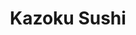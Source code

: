 ---
layout: place
title: "Kazoku Sushi"
permalink: /colorado/lakewood/kazoku-sushi.html
stateAbbr: CO
stateName: Colorado
cityName: Lakewood
seo:
  name: "Kazoku Sushi"
  type: Restaurant
  links: https://www.kazokusushiorder.com/
description: "Kazoku Sushi serves delicious sushi in Lakewood, Colorado. Try fresh Japanese dishes for a great dining experience. "
place_id: ChIJH1bAY6KGa4cRoek_gcuo2cY
photos:
  - name: >-
      places/ChIJH1bAY6KGa4cRoek_gcuo2cY/photos/AeeoHcIrdgOLtcF22Rhm38tMkuoccithbE1NUugsD0xvDXN2GNkKygqzf6BYngnzsQXlafGZ6d9GGqIOXdkhTAhThiqS3T5K_QTW73VMogwHZh6mh2g_afLNA3AP3bbitRtXO4BmwXTrr0UkzM2DIpbUKFYp40kmPk8mpjI5lzLl9WMi0pEUKBREq-7z5NQbqwllkGI-5YyHuXdvfzmnZpaH6UM1HxlkSC6Bk-NDJuMpMhzLS75KjaunncNj6OrIx_ZJvZ5HKUclJV8izVlklqG3Jcr_Ierv68WZH_VAU2m0BrWxhRavpZ2mRSdItZyV5kpPve7DryxoXHR3QwGUsmp0fAVu6BMpRMKumk2f77FzgVnrMMSJ1t6DaISaZjHQgu37iJylrFyAjGrQxHuWabgcKaatx7z_PUG0yv5wgw8jphWDdUyu
    widthPx: 3096
    heightPx: 1742
    authorAttributions:
      - displayName: Gregory Ramsey
        uri: https://maps.google.com/maps/contrib/116406764085627518584
        photoUri: >-
          https://lh3.googleusercontent.com/a-/ALV-UjUwssdIyOEfVHar8oq8uNug2CAGr0VoDEiMIylqXtdp9d9E9bE=s100-p-k-no-mo
    flagContentUri: >-
      https://www.google.com/local/imagery/report/?cb_client=maps_api_places.places_api&image_key=!1e10!2sCIHM0ogKEICAgICuwL6ZnAE&hl=en-US
    googleMapsUri: >-
      https://www.google.com/maps/place//data=!3m4!1e2!3m2!1sCIHM0ogKEICAgICuwL6ZnAE!2e10!4m2!3m1!1s0x876b86a263c0561f:0xc6d9a8cb813fe9a1
  - name: >-
      places/ChIJH1bAY6KGa4cRoek_gcuo2cY/photos/AeeoHcIgTEhua13RftzR9MhCnOVM36enxXtphvBslk9SuvL2nAkjwPsr4rAgDKloyrGUkctCzWReu-Ctbq9Remqd3JJNgAbTGP07ws6wByfCzy3HJ6oMYdAoNAJqVVPCujASOU8E7aM-_oDI2NtkkTW4iFSWmw3tNiwfdCEka2UjMBTZ6uySNH-eW779a2pDqdUvQIf0WBOJbBdxuIihwqX0DPi09lvuHeFuKfGjeKyPpJr21K6N2oVtqlgcRM3OVN7pfJ8kOXUQiRRYBkET57k1RyEHNRoyconRigA_GKYe9dp_8O-dMFmAr6m6mwq9OC7KrAmmlQ1R2CGEYbBE_JN5uDY5h3utRhuenmRJKCHo-vz-LEoPCmYz31yJcOmT9VVfKDaoLyawd48q7Bnbeu41yrMpe3j8QPmSG_XtjdXV8XEIN3YA
    widthPx: 4800
    heightPx: 3600
    authorAttributions:
      - displayName: James Graham
        uri: https://maps.google.com/maps/contrib/108960506473475735450
        photoUri: >-
          https://lh3.googleusercontent.com/a-/ALV-UjXchHdRfZnLNar1cVwxB3TzqUbULRK8KCCP_NDJqI-Fr1nNK_hy=s100-p-k-no-mo
    flagContentUri: >-
      https://www.google.com/local/imagery/report/?cb_client=maps_api_places.places_api&image_key=!1e10!2sCIHM0ogKEICAgIC2lenywgE&hl=en-US
    googleMapsUri: >-
      https://www.google.com/maps/place//data=!3m4!1e2!3m2!1sCIHM0ogKEICAgIC2lenywgE!2e10!4m2!3m1!1s0x876b86a263c0561f:0xc6d9a8cb813fe9a1
  - name: >-
      places/ChIJH1bAY6KGa4cRoek_gcuo2cY/photos/AeeoHcJGYbrx165X2JveE8qp_VlmL7XSMfycYVPyvLYJGn1mJGcLavvZmXuGRVDs-ifAMlz9LJ5Y78Fwbm9fEAkydH4LJSAk5AvYZUkk9lGQZECidBO9FtcxyzRdB3_7fZcJA2RiCAkCMjb8B6oyMYBjcZWknuBtkuhgYfGxVNJNAtZLiF7t-Q1nIWBxpGdf7ViNe_udA30GZ0IedCE8ApGKM-rNdNOWOYDfb__5jlKjlobpJlZMmwU9a-UjkmOEp7xpkDHUmJr9mKtPoASK_m_-JhjhWLnJtuq2Nxgu5vpKP_1aLdmWeyJtD5_j3WJdez000F05BwBgqyL3cZvlaealKMwtSTQMFnFHfRENh3c7M4mnyQHJG6dLW3NmfXDDmCXIYJwlbCNSx9i4xYB1fWcUtD-bLPefGQz-56ZQgSynJdSzyuY
    widthPx: 3600
    heightPx: 4800
    authorAttributions:
      - displayName: Victoria Chebotaeva
        uri: https://maps.google.com/maps/contrib/102254726133506015388
        photoUri: >-
          https://lh3.googleusercontent.com/a/ACg8ocJgtbVciQ-kunM4iQEaRBO4yKXze_wfGPhuPep76GcweTy43A=s100-p-k-no-mo
    flagContentUri: >-
      https://www.google.com/local/imagery/report/?cb_client=maps_api_places.places_api&image_key=!1e10!2sCIHM0ogKEICAgMDg5fzOtQE&hl=en-US
    googleMapsUri: >-
      https://www.google.com/maps/place//data=!3m4!1e2!3m2!1sCIHM0ogKEICAgMDg5fzOtQE!2e10!4m2!3m1!1s0x876b86a263c0561f:0xc6d9a8cb813fe9a1
  - name: >-
      places/ChIJH1bAY6KGa4cRoek_gcuo2cY/photos/AeeoHcLSZ7QNXJZyAkH1V5dSjWv1ny28RC13w1h_FhrQd1Yn0rNSNSem0Lyy2o9eDy5uLvojnpZwEDC4tQjPKeVaZKtjMaDd2b8P_mydLeGdUQsV5xFVIAAeiOB-qQdWSlsr9K3MP4NAwWv2MeIUH_nKTQBqR3YLKIG-d61Kmx1ITlBj2pxERtWjcV-eE3P-B9XRp2v7smLy2W3G4bUU_6iJfFKyrfGU9JETBBLLTBQ-esIYU7maQJkaxhLkbcj7EyZVb_5XgVKZQdvT5ic83UTphLHfGnevzkSZAm_YmlpxCepQQwsl_cjmwHPvYngJFTb0KJkYJIKmgL7YjiDOHcZ-xiGQ06RMHqEXyp9syf-bhPvARBcCSWcftxuSRZfK-z6gX915pHmIZsd2T6u-QeO4G1VdBZyVHfTuPBCdAXO0iZLt2g
    widthPx: 3000
    heightPx: 4000
    authorAttributions:
      - displayName: Amelia Warriner
        uri: https://maps.google.com/maps/contrib/112193877407730943667
        photoUri: >-
          https://lh3.googleusercontent.com/a-/ALV-UjVTc7rzj5L2apr-9khiS1yFYutdkEpnpfYv8VWL_60_rRlDBk_nWQ=s100-p-k-no-mo
    flagContentUri: >-
      https://www.google.com/local/imagery/report/?cb_client=maps_api_places.places_api&image_key=!1e10!2sCIHM0ogKEICAgMDg8N62EQ&hl=en-US
    googleMapsUri: >-
      https://www.google.com/maps/place//data=!3m4!1e2!3m2!1sCIHM0ogKEICAgMDg8N62EQ!2e10!4m2!3m1!1s0x876b86a263c0561f:0xc6d9a8cb813fe9a1
  - name: >-
      places/ChIJH1bAY6KGa4cRoek_gcuo2cY/photos/AeeoHcI65hYfUiwEU_2sePBcKtuckl5lGQRKRLGPvOFvOvyVkzvK4bYfaxGPZkDHjOT09i1DhqylVeXpJ9ud7S9eSvFPpu5Aao8YyHx_U866gOC890GdGPoDgwFqjYfASdmFzSiMguUlRl-UquYnn11FDSV_e2HPXijiHFrp5QheE_acGl1MQjvVwmYfjJPDaDbXiASpTy2kNAam7WlBLz0S9qtKS4WJv3SsbburJjhxmWo7djeoPr4-3S6GJQXwDpnFiyd-vZG6m65M2ENeCmKDLhv7IDInXl4XqQoe7OaWaufYQu0xSOlJW9UPATjdPuWIup72-q2BVArGIXY4KiuxWJacL9HpQ__C6g6vN5HB0g2iDXej_q5NLXBNS6u66RXkr4u1L_urpN5OgptS2v04npP1BPYyG21nueg_EwyewpnvO_IC
    widthPx: 3072
    heightPx: 4080
    authorAttributions:
      - displayName: River Farley
        uri: https://maps.google.com/maps/contrib/111051980317930847429
        photoUri: >-
          https://lh3.googleusercontent.com/a-/ALV-UjVDutVCTwNuMb3ufDqCvBAJ4MxNQKHKsch91Vtq8DX1IwMbk7q08g=s100-p-k-no-mo
    flagContentUri: >-
      https://www.google.com/local/imagery/report/?cb_client=maps_api_places.places_api&image_key=!1e10!2sCIHM0ogKEICAgMCI-IP30AE&hl=en-US
    googleMapsUri: >-
      https://www.google.com/maps/place//data=!3m4!1e2!3m2!1sCIHM0ogKEICAgMCI-IP30AE!2e10!4m2!3m1!1s0x876b86a263c0561f:0xc6d9a8cb813fe9a1
  - name: >-
      places/ChIJH1bAY6KGa4cRoek_gcuo2cY/photos/AeeoHcJD8tQZFuhwx0LJ38Lm0rDJIV7GIKoeOlQ3mFw42Jn6vds04IH9vC-kOOvRmaKLnSMYOpgm1apmKOfZRa7BiZrnaEp76yjGEMt2afGHeVExj5z1lKwLmW75MAIsgtzUqNmJuAqAlfdbbHB1N9-Vv2wDkHBaS_un_QAiILT5f5p72WdhjIQalVUP-MbY075eY19KSYhJLwt9ICT7gVVh-GmscUc5kkjIN_yEY884f1q7mEz-h4ydvZvb2X-bUEOU8hJgQ7gIVUQnP5TFJRadiWpx3iho5zDJCcrBOlTw4_2ml63oQGvtaKbh6hiyYE9WYbujqSGy_2h9JXVqT8fhmWOlSZhfdwjhE5cjsp69dMdXormGOOwScnZ4gP8e3EdErR1XOFHpCVHWjJxeQ9JJSSZ328KsZdlx6hQxmVgijFQmCQ
    widthPx: 3000
    heightPx: 4000
    authorAttributions:
      - displayName: Paola Anzures
        uri: https://maps.google.com/maps/contrib/101784579005330313914
        photoUri: >-
          https://lh3.googleusercontent.com/a-/ALV-UjXiSfRDOQA_rsy1ehg5Gk3-_onyqV2UGpDnJDloIbnDb5aOOwiETA=s100-p-k-no-mo
    flagContentUri: >-
      https://www.google.com/local/imagery/report/?cb_client=maps_api_places.places_api&image_key=!1e10!2sCIHM0ogKEICAgICX4aPjXg&hl=en-US
    googleMapsUri: >-
      https://www.google.com/maps/place//data=!3m4!1e2!3m2!1sCIHM0ogKEICAgICX4aPjXg!2e10!4m2!3m1!1s0x876b86a263c0561f:0xc6d9a8cb813fe9a1
  - name: >-
      places/ChIJH1bAY6KGa4cRoek_gcuo2cY/photos/AeeoHcKyG2JQlnrSTSOT66yEzdnVORmMpLIE7skTpChmWRDhtqQLhS1FH6CXpqWS4dJ2-ptpAsdP6H-_al8rIAB9ktN96h9mNZDwnMGHRWRT50wv1WMDnwcCNjxXsHXoBJ1P5CxlkYWa--0hPQDDZMqNZarmIQgDZCV34CQ1tcHnf1mQ6XxxFyHk0reJzuEUZNBWRw0m3gdf1Lt05PDc24u-2TV93nU1yCk3t5vQncUg_YV7w2yHYNv_-pmKKAaa8XHaaJf9hH9Pycf29tsfn9yK591hSwjkhL7oxpifXbsvjhMIdGCyWZ-uIOuNBsZjbp8kbLy40Ii0rqFe3zVzRv-q1_DwRFahJ5G4ZwgHWGa3AWipPHHSRmYinF608tQlffP5ba1ooO6kdCQp176c9mmPoh8fPxmdeLc06SjvmssjdferQg
    widthPx: 3024
    heightPx: 4032
    authorAttributions:
      - displayName: Benjamin Hernandez
        uri: https://maps.google.com/maps/contrib/116148263192900505867
        photoUri: >-
          https://lh3.googleusercontent.com/a/ACg8ocIExFRKGKlk-m07xje2Bp2mL5EgGsPXD7F1qe4PnDJy5LZ0tw=s100-p-k-no-mo
    flagContentUri: >-
      https://www.google.com/local/imagery/report/?cb_client=maps_api_places.places_api&image_key=!1e10!2sCIHM0ogKEICAgICc4sXocw&hl=en-US
    googleMapsUri: >-
      https://www.google.com/maps/place//data=!3m4!1e2!3m2!1sCIHM0ogKEICAgICc4sXocw!2e10!4m2!3m1!1s0x876b86a263c0561f:0xc6d9a8cb813fe9a1
  - name: >-
      places/ChIJH1bAY6KGa4cRoek_gcuo2cY/photos/AeeoHcIBC1X7sZw-CIMO3xASCyjs-eHMGKi3wG6grFeCS5PGlr8sCghCt_YVQnLwrhwfSRVqpJj3cc0x9Ag2wGmxY9jNqiKwK6vRjflc_VdaOg8LbXIpFRbt-F-_vFbQhcscmulAKYf1ypu_oxSDnULg7SdOLSmtW07ukUGcHzivtpCnLOkJEA5BKfFMl7uMorcaFKOuxkWj4Bve_hd8iJ574NysVYzTyT5n1rmVlb1mrvbFIngYxzczZPZuxsYj7gLC69lje-kfQA4b0LHf09z2Kb0hSx7TNUMx6NnZgUt6UdIcXqGs_Bqvz171HzODC-3MA9iGG2RcMssmH1Oct_pbEy6hj11MtLEBIGFsLTCwJXpGpG-TKDqJKMC_GMe8qDtf0f7WmWmI5LPAcYXhAmsXXmZL6bVXN44HaVyeusGC14mw_Ei7
    widthPx: 4618
    heightPx: 3464
    authorAttributions:
      - displayName: James Graham
        uri: https://maps.google.com/maps/contrib/108960506473475735450
        photoUri: >-
          https://lh3.googleusercontent.com/a-/ALV-UjXchHdRfZnLNar1cVwxB3TzqUbULRK8KCCP_NDJqI-Fr1nNK_hy=s100-p-k-no-mo
    flagContentUri: >-
      https://www.google.com/local/imagery/report/?cb_client=maps_api_places.places_api&image_key=!1e10!2sCIHM0ogKEICAgICq3OTO5AE&hl=en-US
    googleMapsUri: >-
      https://www.google.com/maps/place//data=!3m4!1e2!3m2!1sCIHM0ogKEICAgICq3OTO5AE!2e10!4m2!3m1!1s0x876b86a263c0561f:0xc6d9a8cb813fe9a1
  - name: >-
      places/ChIJH1bAY6KGa4cRoek_gcuo2cY/photos/AeeoHcKxI8gzkD-BYkMPQjI97QpcfFr2EQ-RggQCMmHMWQnNNjGnRNTp0X7rGjrBWXdLe7M7WmqibJXjIHjutrytlCH1coNpINJeKjw83mYimAx2TfT7qpgl0UMOqaa7sJHd4hpPABPqKzUd80ro6pe-aX-yQBcdp4wIMBHnIe0Y6WI-LYIuIezjUNUOu3nVbpkbCHv8bBblgW0OOMT6fym4DPRg06Ll5DzkJkHqS66fHU8PKCo2S2-t5qZETgZjpqMbnmmvBjoFsfEEgGkhPgzkONLxXEsTWvtICNcxuMqFnqedfyRHGxuvawSpEQox27sdSSQdqpkFjCZXtPklG0Pr41XDj6Qn6bOQcpU603VYAvvJ0HfWu90Fwyck0KaTh1qFlr11yNfWYq8BgMVXxZVTglB77Qrk4aBwKG4U650QPus
    widthPx: 2268
    heightPx: 2835
    authorAttributions:
      - displayName: Edna Medellin
        uri: https://maps.google.com/maps/contrib/110426100286831397444
        photoUri: >-
          https://lh3.googleusercontent.com/a/ACg8ocJ3Psqohr1ESKaYaTaeQ7lVHdAKw7hV2mWcyCl4PnFIFff0Aw=s100-p-k-no-mo
    flagContentUri: >-
      https://www.google.com/local/imagery/report/?cb_client=maps_api_places.places_api&image_key=!1e10!2sCIHM0ogKEICAgIC4nueqcQ&hl=en-US
    googleMapsUri: >-
      https://www.google.com/maps/place//data=!3m4!1e2!3m2!1sCIHM0ogKEICAgIC4nueqcQ!2e10!4m2!3m1!1s0x876b86a263c0561f:0xc6d9a8cb813fe9a1
  - name: >-
      places/ChIJH1bAY6KGa4cRoek_gcuo2cY/photos/AeeoHcLucmO2Q5HstJMgNJ2nS53X4dWp9XXjKnJUIP9SlG59te7wRUGR8JrGGj5iXdZ-PuZSvFwsZltOO2eW3OU0nj4awM46MbgPtIkDGJbw7AgoSRrn0trJqJLM8SIAR93a3lIMBQtaunB5UoXi-5HpRqa3So_m8XegNnnxGict5h9qzb2OFKrg5Q6yAv3WPtGxPwIcxcRYlzu2xzBmXpgr7uG6pK2CsMKSI0KRJVlbEpbAPpN7LszEsyxwsaz4CJOYQs9fyrQEDbUApChrVcIXcReEDc5LwamkvLM_wIEUctpN0egIyr9T-941zZ7BweeW_B23E516Bmp8tlONuccy31R0GLKJZF8VvgtaNGCu7bA2e91gvKy6rOuQIUVhln-IhcZ3whZy8Eua9DdADMCX06o8Udy5JZmHOpzVcdl8tzE1ZDI
    widthPx: 3000
    heightPx: 4000
    authorAttributions:
      - displayName: Hilary Bertsch
        uri: https://maps.google.com/maps/contrib/103834805613729893825
        photoUri: >-
          https://lh3.googleusercontent.com/a-/ALV-UjVuQuWszbOAVQgoGn6HRCxdW2s-ykaxqT8PqgSIHmS-Uk55kRZbDw=s100-p-k-no-mo
    flagContentUri: >-
      https://www.google.com/local/imagery/report/?cb_client=maps_api_places.places_api&image_key=!1e10!2sCIHM0ogKEICAgIDx3OStvgE&hl=en-US
    googleMapsUri: >-
      https://www.google.com/maps/place//data=!3m4!1e2!3m2!1sCIHM0ogKEICAgIDx3OStvgE!2e10!4m2!3m1!1s0x876b86a263c0561f:0xc6d9a8cb813fe9a1
address: 10665 W Colfax Ave, Lakewood, CO 80215, USA
street: 10665 W Colfax Ave
city: Lakewood
state: CO
zip: '80215'
country: USA
neighborhood: Applewood
latitude: '39.741055'
longitude: '-105.117928'
accessibility_options:
  wheelchairAccessibleParking: true
  wheelchairAccessibleEntrance: true
  wheelchairAccessibleRestroom: true
  wheelchairAccessibleSeating: true
business_status: OPERATIONAL
name: Kazoku Sushi
google_maps_links:
  directionsUri: >-
    https://www.google.com/maps/dir//''/data=!4m7!4m6!1m1!4e2!1m2!1m1!1s0x876b86a263c0561f:0xc6d9a8cb813fe9a1!3e0
  placeUri: https://maps.google.com/?cid=14328669281456220577
  writeAReviewUri: >-
    https://www.google.com/maps/place//data=!4m3!3m2!1s0x876b86a263c0561f:0xc6d9a8cb813fe9a1!12e1
  reviewsUri: >-
    https://www.google.com/maps/place//data=!4m4!3m3!1s0x876b86a263c0561f:0xc6d9a8cb813fe9a1!9m1!1b1
  photosUri: >-
    https://www.google.com/maps/place//data=!4m3!3m2!1s0x876b86a263c0561f:0xc6d9a8cb813fe9a1!10e5
primary_type: Sushi Restaurant
opening_hours:
  regular: null
  current: null
secondary_opening_hours:
  regular:
    weekdayDescriptions: null
    type: null
  current:
    weekdayDescriptions: null
    type: null
phone: (303) 238-1199
price_level: PRICE_LEVEL_MODERATE
price_range: $30 &ndash; $50
rating: '4.5'
rating_count: 668
website: https://www.kazokusushiorder.com/
reviews: null
parking_options: null
payment_options: null
allow_dogs: null
curbside_pickup: null
delivery: null
dine_in: null
good_for_children: null
good_for_groups: null
good_for_sports: null
live_music: null
menu_for_children: null
outdoor_seating: null
reservable: null
restroom: null
serves_beer: null
serves_breakfast: null
serves_brunch: null
serves_cocktails: null
serves_coffee: null
serves_dinner: null
serves_dessert: null
serves_lunch: null
serves_vegetarian_food: null
serves_wine: null
takeout: null
summary: null

---